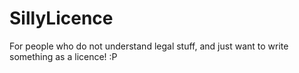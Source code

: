 # SillyLicence
For people who do not understand legal stuff, and just want to write something as a licence! :P

